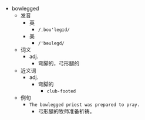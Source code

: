 - bowlegged
  - 发音
    - 英
      - `/ˌbou'legɪd/`
    - 美
      - `/'bəulegd/`
  - 词义
    - adj.
      - 弯脚的，弓形腿的
  - 近义词
    - adj.
      - 弯脚的
        - `club-footed`
  - 例句
    - `The bowlegged priest was prepared to pray.`
      - 弓形腿的牧师准备祈祷。

